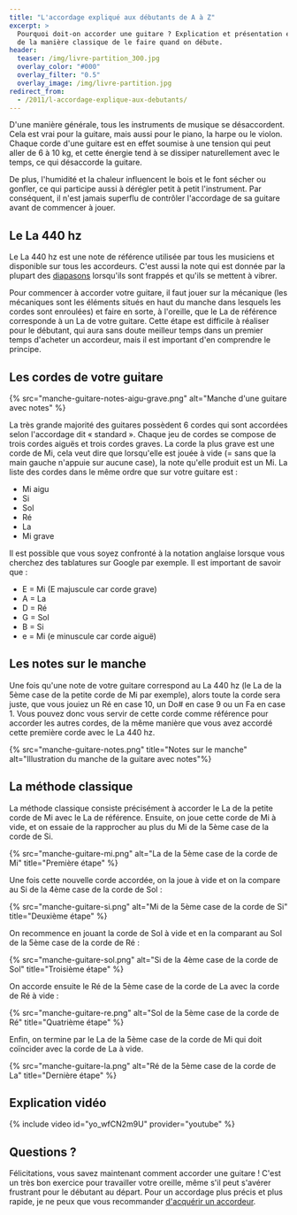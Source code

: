 ```yaml
---
title: "L'accordage expliqué aux débutants de A à Z"
excerpt: >
  Pourquoi doit-on accorder une guitare ? Explication et présentation en images 
  de la manière classique de le faire quand on débute.
header:
  teaser: /img/livre-partition_300.jpg
  overlay_color: "#000"
  overlay_filter: "0.5"
  overlay_image: /img/livre-partition.jpg
redirect_from:
  - /2011/l-accordage-explique-aux-debutants/
---
```


D'une manière générale, tous les instruments de musique se désaccordent. Cela 
est vrai pour la guitare, mais aussi pour le piano, la harpe ou le violon. 
Chaque corde d'une guitare est en effet soumise à une tension qui peut aller de 
6 à 10 kg, et cette énergie tend à se dissiper naturellement avec le temps, ce 
qui désaccorde la guitare.

De plus, l'humidité et la chaleur influencent le bois et le font sécher ou 
gonfler, ce qui participe aussi à dérégler petit à petit l'instrument. Par 
conséquent, il n'est jamais superflu de contrôler l'accordage de sa guitare 
avant de commencer à jouer.

## Le La 440 hz

Le La 440 hz est une note de référence utilisée par tous les musiciens et 
disponible sur tous les accordeurs. C'est aussi la note qui est donnée par la 
plupart des [diapasons][diapason] lorsqu'ils sont frappés et qu'ils se mettent 
à vibrer.

Pour commencer à accorder votre guitare, il faut jouer sur la mécanique (les 
mécaniques sont les éléments situés en haut du manche dans lesquels les cordes 
sont enroulées) et faire en sorte, à l'oreille, que le La de référence 
corresponde à un La de votre guitare. Cette étape est difficile à réaliser pour 
le débutant, qui aura sans doute meilleur temps dans un premier temps d'acheter 
un accordeur, mais il est important d'en comprendre le principe.

## Les cordes de votre guitare

{% src="manche-guitare-notes-aigu-grave.png" alt="Manche d'une guitare avec 
notes" %}

La très grande majorité des guitares possèdent 6 cordes qui sont accordées 
selon l'accordage dit « standard ». Chaque jeu de cordes se compose de trois 
cordes aiguës et trois cordes graves. La corde la plus grave est une corde de 
Mi, cela veut dire que lorsqu'elle est jouée à vide (= sans que la main gauche 
n'appuie sur aucune case), la note qu'elle produit est un Mi. La liste des 
cordes dans le même ordre que sur votre guitare est :

- Mi aigu
- Si
- Sol
- Ré
- La
- Mi grave

Il est possible que vous soyez confronté à la notation anglaise lorsque vous 
cherchez des tablatures sur Google par exemple. Il est important de savoir 
que :

- E = Mi (E majuscule car corde grave)
- A = La
- D = Ré
- G = Sol
- B = Si
- e = Mi (e minuscule car corde aiguë)

## Les notes sur le manche

Une fois qu'une note de votre guitare correspond au La 440 hz (le La de la 5ème 
case de la petite corde de Mi par exemple), alors toute la corde sera juste, 
que vous jouiez un Ré en case 10, un Do# en case 9 ou un Fa en case 1. Vous 
pouvez donc vous servir de cette corde comme référence pour accorder les autres 
cordes, de la même manière que vous avez accordé cette première corde avec le 
La 440 hz.

{% src="manche-guitare-notes.png" title="Notes sur le manche" alt="Illustration 
du manche de la guitare avec notes"%}

## La méthode classique

La méthode classique consiste précisément à accorder le La de la petite corde 
de Mi avec le La de référence. Ensuite, on joue cette corde de Mi à vide, et on 
essaie de la rapprocher au plus du Mi de la 5ème case de la corde de Si.

{% src="manche-guitare-mi.png" alt="La de la 5ème case de la corde de Mi" 
title="Première étape" %}

Une fois cette nouvelle corde accordée, on la joue à vide et on la compare au 
Si de la 4ème case de la corde de Sol :

{% src="manche-guitare-si.png" alt="Mi de la 5ème case de la corde de Si" 
title="Deuxième étape"  %}

On recommence en jouant la corde de Sol à vide et en la comparant au Sol de la 
5ème case de la corde de Ré :

{% src="manche-guitare-sol.png" alt="Si de la 4ème case de la corde de Sol" 
title="Troisième étape"  %}

On accorde ensuite le Ré de la 5ème case de la corde de La avec la corde de Ré 
à vide :

{% src="manche-guitare-re.png" alt="Sol de la 5ème case de la corde de Ré" 
title="Quatrième étape"  %}

Enfin, on termine par le La de la 5ème case de la corde de Mi qui doit 
coïncider avec la corde de La à vide.

{% src="manche-guitare-la.png" alt="Ré de la 5ème case de la corde de La" 
title="Dernière étape" %}

## Explication vidéo

{% include video id="yo_wfCN2m9U" provider="youtube" %}

## Questions ?

Félicitations, vous savez maintenant comment accorder une guitare ! C'est un 
très bon exercice pour travailler votre oreille, même s'il peut s'avérer 
frustrant pour le débutant au départ. Pour un accordage plus précis et plus 
rapide, je ne peux que vous recommander [d'acquérir un 
accordeur](/acheter-un-accordeur/).

[diapason]:https://www.secretsdemusiciens.com/liens/diapason/
